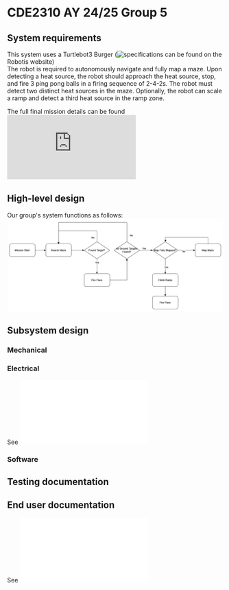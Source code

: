 # CDE2310 AY 24/25 Group 5

## System requirements
This system uses a Turtlebot3 Burger (![specifications](https://emanual.robotis.com/docs/en/platform/turtlebot3/features/#specifications) can be found on the Robotis website)\
The robot is required to autonomously navigate and fully map a maze. Upon detecting a heat source, the robot should approach the heat source, stop, and fire 3 ping pong balls in a firing sequence of 2-4-2s. The robot must detect two distinct heat sources in the maze. Optionally, the robot can scale a ramp and detect a third heat source in the ramp zone.

The full final mission details can be found ![here](https://github.com/NickInSynchronicity/EG2310_AY2024-25/blob/main/docs/Mission%20Readme.md)

## High-level design
Our group's system functions as follows:
![system flowchart](assets/FinalSolution.png)


## Subsystem design

### Mechanical

### Electrical
See ![electronics_readme](Electronics/electronics_readme.md)

### Software

## Testing documentation

## End user documentation
See ![user manual](assets/end_user_documentation_v1.1.pdf)
